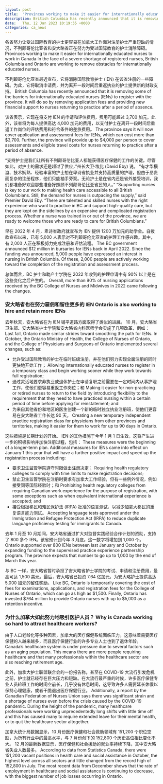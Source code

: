 ```yaml
---
layout: post
title:  "Provinces working to make it easier for internationally educated nurses to work in Canada"
description: British Columbia has recently announced that it is removing some of the barriers for internationally educated nurses (IENs) to register with the province. It will do so by removing application fees and providing new financial support to nurses returning to practice after a period of absence. The province says it will now cover application and […]
date:   Thu, 12 Jan 2023 10:19:35 +0000
categories: ca_news
---
```


各省努力让受过国际教育的护士更容易在加拿大工作面对注册护士严重短缺的情况，不列颠哥伦比亚省和安大略省正在努力为受过国际教育的护士消除障碍。	Provinces working to make it easier for internationally educated nurses to work in Canada In the face of a severe shortage of registered nurses, British Columbia and Ontario are working to remove obstacles for internationally educated nurses.
	
不列颠哥伦比亚省最近宣布，它将消除国际教育护士 (IEN) 在该省注册的一些障碍。为此，它将取消申请费，并为离开一段时间后重返执业的护士提供新的财政支持。	British Columbia has recently announced that it is removing some of the barriers for internationally educated nurses (IENs) to register with the province. It will do so by removing application fees and providing new financial support to nurses returning to practice after a period of absence.
	
该省表示，它现在将支付 IEN 的申请和评估费用，费用可能超过 3,700 加元。此外，该省将为每人提供高达 4,000 加元的费用，以支付护士在离开一段时间后重返工作岗位的评估费用和符合条件的差旅费用。	The province says it will now cover application and assessment fees for IENs, which can cost more than $3,700. Further, the province will provide up to $4,000 per person to cover assessments and eligible travel costs for nurses returning to practice after a period of absence.
	
“支持护士是我们让所有不列颠哥伦比亚人都能获得医疗保健的工作的关键。尽管如此，对护士的需求还是超过了供应，”州长大卫·埃比 (David Eby) 说。 “有才华横溢、技术娴熟、经验丰富的护士想在卑诗省执业并支持高质量的护理，但由于昂贵而复杂的注册程序，他们只能袖手旁观。无论护士是在省内还是省外接受培训，我们都准备好欢迎那些准备好照顾不列颠哥伦比亚省民的人。”	“Supporting nurses is key to our work to making health care accessible to all British Columbians. Still, the demand for nurses is outpacing the supply,” said Premier David Eby. “There are talented and skilled nurses with the right experience who want to practice in BC and support high-quality care, but they are kept on the sidelines by an expensive and complicated registration process. Whether a nurse was trained in or out of the province, we are ready to welcome those who are ready to care for British Columbians.”
	
早在 2022 年 4 月，卑诗省政府就宣布为 IEN 提供 1200 万加元的助学金。自拨款宣布以来，已有 5,000 人表示对不列颠哥伦比亚省的护理工作感兴趣。其中，有 2,000 人正在积极努力完成注册和评估流程。	The BC government announced $12 million in bursaries for IENs back in April 2022. Since the funding was announced, 5,000 people have expressed an interest in nursing in British Columbia. Of these, 2,000 people are actively working toward the completion of the registration and assessment process.
	
总体而言，BC 护士和助产士学院在 2022 年收到的护理申请中有 90% 以上是在这些变化之后产生的。	Overall, more than 90% of nursing applications received by the BC College of Nurses and Midwives in 2022 came following the changes.
	
### 安大略省也在努力雇佣和留住更多的 IEN	Ontario is also working to hire and retain more IENs
	
去年秋天，安大略省在为 IEN 铺平道路方面取得了类似的进展。 10 月，安大略省卫生部、安大略省护士学院和安大略省内科医师学会实施了几项改革，例如：	Last fall, Ontario made similar strides toward smoothing the path for IENs. In October, the Ontario Ministry of Health, the College of Nurses of Ontario, and the College of Physicians and Surgeons of Ontario implemented several changes, such as:
	
* 允许受过国际教育的护士在临时班级注册，并在他们努力实现全面注册的同时更快地开始工作；	  Allowing internationally educated nurses to register in a temporary class and begin working sooner while they work towards full registration;
* 通过灵活地要求非执业或退休护士在申请复职之前需要在一定时间内从事护理工作，使他们更容易重返工作岗位；和	  Making it easier for non-practicing or retired nurses to return to the field by introducing flexibility to the requirement that they need to have practiced nursing within a certain period of time before applying for reinstatement; and
* 为来自其他省份和地区的医生创建一个新的临时独立执业注册班，使他们更容易在安大略省工作长达 90 天。	  Creating a new temporary independent practice registration class for physicians from other provinces and territories, making it easier for them to work for up to 90 days in Ontario.
	
这些措施是长期计划的开始。 IEN 的其他措施于今年 1 月 1 日生效，这将产生进一步的积极影响并加快注册过程，包括：	These measures were the beginning of a longer-term plan. Additional measures for IENs came into effect on January 1 this year that will have a further positive impact and speed up the registration process including:
	
* 要求卫生监管学院遵守时限做出注册决定；	  Requiring health regulatory colleges to comply with time limits to make registration decisions;
* 禁止卫生监管学院在注册时要求有加拿大工作经验，但有一些例外情况，例如接受同等国际经验时；和	  Prohibiting health regulatory colleges from requiring Canadian work experience for the purpose of registration, with some exceptions such as when equivalent international experience is accepted; and
* 接受根据移民和难民保护法 (IRPA) 批准的语言测试，以减少加拿大移民的重复语言能力测试。	  Accepting language tests approved under the Immigration and Refugee Protection Act (IRPA) to reduce duplicate language proficiency testing for immigrants to Canada.
	
去年 1 月至 10 月期间，安大略省通过扩大对监督实践经验合作计划的资助，支持了 800 多个 IEN。该省预计到今年 3 月底，这一数字将增加到 1,000 个。	Ontario supported over 800 IENs between last January and October by expanding funding to the supervised practice experience partnership program. The province expects that number to go up to 1,000 by the end of March this year.
	
与 BC 一样，安大略省暂时承担了安大略省护士学院的考试、申请和注册费用，最高可达 1,500 美元。最后，安大略省已投资 7.64 亿加元，为安大略护士提供高达 5,000 加元的留任奖励。	Like BC, Ontario is temporarily covering the cost of fees for examinations, applications, and registration fees for the College of Nurses of Ontario, which can go as high as $1,500. Finally, Ontario has invested $764 million to provide Ontario nurses with up to $5,000 as a retention incentive.
	
### 为什么加拿大如此努力地吸引医护人员？	Why is Canada working so hard to attract healthcare workers?
	
由于人口老龄化等多种因素，加拿大的医疗保健系统面临压力。这意味着需要医疗保健的人越来越多，而且医疗保健行业的许多专业人士也到了退休年龄。	Canada’s healthcare system is under pressure due to several factors such as an aging population. This means there are more people requiring healthcare and that many professionals within the healthcare sector are also reaching retirement age.
	
此外，加拿大护士联盟联合会的一份报告称，甚至在 COVID-19 大流行引发危机之前，护士就已经存在巨大压力和短缺。在大流行最严重的时候，许多医疗保健专业人员轮班工作的时间空前长，几乎没有休息时间，这导致许多人需要延长休假以保持心理健康，或者干脆退出医疗保健行业。	Additionally, a report by the Canadian Federation of Nurses Union says there was significant strain and a shortage of nurses even before the crisis caused by the COVID-19 pandemic. During the height of the pandemic, many healthcare professionals were working unprecedentedly long shifts with little time off and this has caused many to require extended leave for their mental health, or to quit the healthcare sector altogether.
	
加拿大统计局数据显示，10 月份医疗保健和社会救助领域有 151,200 个职位空缺，为所有行业中的最高水平，与 7 月份创下的 152,800 个历史高位相比变化不大。 12 月的最新数据显示，医疗保健和社会援助的就业率持续下降，其中安大略省失业人数最多。	According to data from Statistics Canada, there were 151,200 vacant positions in health care and social assistance in October, the highest level across all sectors and little changed from the record high of 152,800 in July. The most recent data from December shows that the rate of employment in healthcare and social assistance is continuing to decrease, with the biggest number of job losses occurring in Ontario.
	
